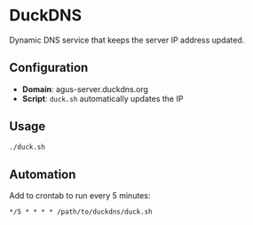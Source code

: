 # DuckDNS

Dynamic DNS service that keeps the server IP address updated.

## Configuration

- **Domain**: agus-server.duckdns.org
- **Script**: `duck.sh` automatically updates the IP

## Usage

```bash
./duck.sh
```

## Automation

Add to crontab to run every 5 minutes:

```
*/5 * * * * /path/to/duckdns/duck.sh
```
